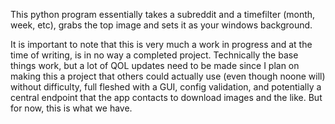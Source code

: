 This python program essentially takes a subreddit and a timefilter (month, week, etc), grabs the top image and sets it as your windows background. 

It is important to note that this is very much a work in progress and at the time of writing, is in no way a completed project. Technically the base things work, but a lot of QOL updates need to be made since I plan on making this a project that others could actually use (even though noone will) without difficulty, full fleshed with a GUI, config validation, and potentially a central endpoint that the app contacts to download images and the like. But for now, this is what we have.

